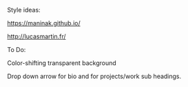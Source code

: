 Style ideas:


https://maninak.github.io/

http://lucasmartin.fr/

To Do:

Color-shifting transparent background

Drop down arrow for bio and for projects/work sub headings.
